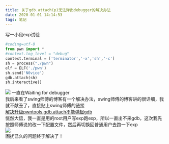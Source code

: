 ```yaml
---
title: 关于gdb.attach(p)无法弹出debugger的解决办法
date: 2020-01-01 14:14:53
tags: 笔记
---
```


写一小段exp试验<!--more-->  
```Python
#coding=utf-8
from pwn import *
#context.log_level = "debug"
context.terminal = ['terminator','-x','sh','-c']
sh = process("./pwn")
elf = ELF('./pwn')
sh.send('N0vice')
gdb.attach(sh)
sh.interactive()
```
![](gdb_1.png)
一直在Waiting for debugger  
我后来看了swing师傅的博客有一个解决办法，swing师傅的博客讲的很详细，我就不献丑了，直接贴上swing师傅的链接  
[解决升级pwntools gdb.attach不能弹起gdb](https://bestwing.me/after-upgrade-gdb-wont-attach-to-process.html)  
恍然大悟，我一直是用的root用户写exp跑exp，所以一直出不来gdb，这次我先按照师傅说的改一下配置文件，然后再切换回普通用户去跑一下exp  
![](gdb_2.png)  
困扰已久的问题终于解决了！